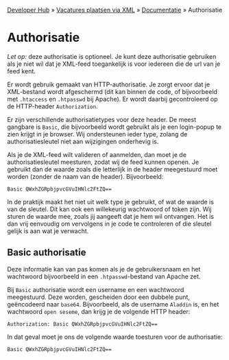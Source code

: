 ---
---

[Developer Hub](/) &raquo; [Vacatures plaatsen via XML](/jobs-xml) &raquo; [Documentatie](/jobs-xml/doc) &raquo; Authorisatie

# Authorisatie

_Let op:_ deze authorisatie is optioneel. Je kunt deze authorisatie gebruiken als je niet wil dat je XML-feed toegankelijk is voor iedereen die de url van je
feed kent.

Er wordt gebruik gemaakt van HTTP-authorisatie. Je zorgt ervoor dat je XML-bestand wordt afgeschermd (dit kan binnen de code, of bijvoorbeeld met `.htaccess`
en `.htpasswd` bij Apache). Er wordt daarbij gecontroleerd op de HTTP-header `Authorization`.

Er zijn verschillende authorisatietypes voor deze header. De meest gangbare is `Basic`, die bijvoorbeeld wordt gebruikt als je een login-popup te zien krijgt
in je browser. Wij ondersteunen ieder type, zolang de authorisatiesleutel niet aan wijzigingen onderhevig is.

Als je de XML-feed wilt valideren of aanmelden, dan moet je de authorisatiesleutel meesturen, zodat wij de feed kunnen openen. Je gebruikt dan de waarde zoals
die letterlijk in de header meegestuurd moet worden (zonder de naam van de header). Bijvoorbeeld:

    Basic QWxhZGRpbjpvcGVuIHNlc2FtZQ==

In de praktijk maakt het niet uit welk type je gebruikt, of wat de waarde is van de sleutel. Dit kan ook een willekeurig wachtwoord of token zijn. Wij sturen
de waarde mee, zoals jij aangeeft dat je hem wil ontvangen. Het is dan vrij eenvoudig om vervolgens in je code te controleren of die sleutel gelijk is aan wat
je verwacht.

## Basic authorisatie

Deze informatie kan van pas komen als je de gebruikersnaam en het wachtwoord bijvoorbeeld in een `.htpasswd`-bestand van Apache zet.

Bij `Basic` authorisatie wordt een username en een wachtwoord meegestuurd. Deze worden, gescheiden door een dubbele punt, ge&euml;ncodeerd naar `base64`.
Bijvoorbeeld, als de username `Aladdin` is, en het wachtwoord `open seseme`, dan krijg je de volgende HTTP header:

    Authorization: Basic QWxhZGRpbjpvcGVuIHNlc2FtZQ==

In dat geval moet je ons de volgende waarde toesturen voor de authorisatie:

    Basic QWxhZGRpbjpvcGVuIHNlc2FtZQ==
